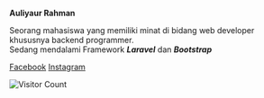 <strong>Auliyaur Rahman</strong>

Seorang mahasiswa yang memiliki minat di bidang web developer khususnya backend programmer.<br>
Sedang mendalami Framework <i><b>Laravel</b></i> dan <i><b>Bootstrap</b></i>

<a href="facebook.com/yayak.ghosa" target="_blank">Facebook</a> <a href="instagram.com/auliyaur_rahman" target="_blank">Instagram</a>

![Visitor Count](https://profile-counter.glitch.me/{username}/count.svg)
